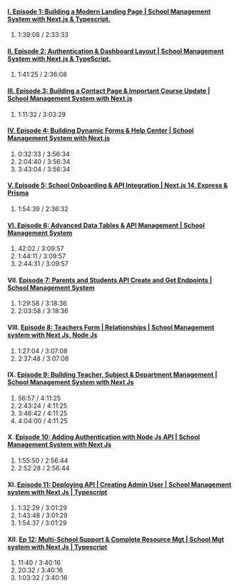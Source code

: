 #### [I. Episode 1: Building a Modern Landing Page | School Management System with Next.js & Typescript.](https://www.youtube.com/watch?v=TCJmdZutomI)

1. 1:39:08 / 2:33:33

#### [II. Episode 2: Authentication & Dashboard Layout | School Management System with Next.js & TypeScript.](https://www.youtube.com/watch?v=MaXWYRa1Ydc)

1. 1:41:25 / 2:36:08

#### [III. Episode 3: Building a Contact Page & Important Course Update | School Management System with Next.js](https://www.youtube.com/watch?v=dgzAu7zA0fM&t=7518s)

1. 1:11:32 / 3:03:29

#### [IV. Episode 4: Building Dynamic Forms & Help Center | School Management System with Next.js](https://www.youtube.com/watch?v=GgRBvaUzTXU&t=10843s)

1. 0:32:33 / 3:56:34
2. 2:04:40 / 3:56:34
3. 3:43:04 / 3:56:34

#### [V. Episode 5: School Onboarding & API Integration | Next.js 14, Express & Prisma](https://www.youtube.com/watch?v=UHgWILMmIoI&list=PLDn5_2K0bUmdBYPLTbyba8vH7Wz7F87Qu&index=5)

1. 1:54:39 / 2:36:32

#### [VI. Episode 6: Advanced Data Tables & API Management | School Management System](https://www.youtube.com/watch?v=CK1BJEglgM4&list=PLDn5_2K0bUmdBYPLTbyba8vH7Wz7F87Qu&index=4)

1. 42:02 / 3:09:57
2. 1:44:11 / 3:09:57
3. 2:44:31 / 3:09:57

#### VII. [Episode 7: Parents and Students API Create and Get Endpoints | School Management System](https://www.youtube.com/watch?v=BgIcAan2W_E&list=PLDn5_2K0bUmdBYPLTbyba8vH7Wz7F87Qu&index=3)

1. 1:29:58 / 3:18:36
2. 2:03:58 / 3:18:36

#### VIII. [Episode 8: Teachers Form | Relationships | School Management system with Next Js, Node Js](https://www.youtube.com/watch?v=_ojbI3iAZcE&list=PLDn5_2K0bUmdBYPLTbyba8vH7Wz7F87Qu&index=2)

1. 1:27:04 / 3:07:08
2. 2:37:48 / 3:07:08

#### IX. [Episode 9: Building Teacher, Subject & Department Management | School Management System with Next Js](https://www.youtube.com/watch?v=ywLgs93myWw&list=PLDn5_2K0bUmdBYPLTbyba8vH7Wz7F87Qu&index=2)

1. 56:57 / 4:11:25
2. 2:43:24 / 4:11:25
3. 3:46:42 / 4:11:25
4. 4:04:00 / 4:11:25

#### X. [Episode 10: Adding Authentication with Node Js API | School Management System with Next Js](https://www.youtube.com/watch?v=pHKvC5mYg_0)

1. 1:55:50 / 2:56:44
2. 2:52:28 / 2:56:44

#### XI. [Episode 11: Deploying API | Creating Admin User | School Management system with Next Js | Typescript](https://www.youtube.com/watch?v=yOSO3V_GqXM)

1. 1:32:29 / 3:01:29
2. 1:43:48 / 3:01:29
3. 1:54:37 / 3:01:29

#### XII. [Ep 12: Multi-School Support & Complete Resource Mgt | School Mgt system with Next Js | Typescript](https://www.youtube.com/watch?v=kbzzgJkIJ6g)

1. 11:40 / 3:40:16
2. 20:32 / 3:40:16
3. 1:03:32 / 3:40:16
